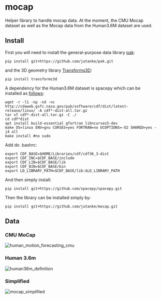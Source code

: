 # mocap
Helper library to handle mocap data. At the moment, the CMU Mocap dataset as well as the Mocap data from the Human3.6M dataset are used.

## Install
First you will need to install the general-purpose data library [pak](https://github.com/jutanke/pak):
```
pip install git+https://github.com/jutanke/pak.git
```
and the 3D geometry library [Transforms3D](https://matthew-brett.github.io/transforms3d/):
```
pip install transforms3d
```


A dependency for the Human3.6M dataset is spacepy which can be installed as [follows](https://stackoverflow.com/questions/37232008/how-read-common-data-formatcdf-in-python):
```
wget -r -l1 -np -nd -nc http://cdaweb.gsfc.nasa.gov/pub/software/cdf/dist/latest-release/linux/ -A cdf*-dist-all.tar.gz
tar xf cdf*-dist-all.tar.gz -C ./
cd cdf*dist
apt install build-essential gfortran libncurses5-dev
make OS=linux ENV=gnu CURSES=yes FORTRAN=no UCOPTIONS=-O2 SHARED=yes -j4 all
make install #no sudo
```
Add do .bashrc:
```
export CDF_BASE=$HOME/Libraries/cdf/cdf36_3-dist
export CDF_INC=$CDF_BASE/include
export CDF_LIB=$CDF_BASE/lib
export CDF_BIN=$CDF_BASE/bin
export LD_LIBRARY_PATH=$CDF_BASE/lib:$LD_LIBRARY_PATH
```
And then simply install:
```
pip install git+https://github.com/spacepy/spacepy.git
```

Then the library can be installed simply by:
```
pip install git+https://github.com/jutanke/mocap.git
```


## Data

### CMU MoCap 

![human_motion_forecasting_cmu](https://user-images.githubusercontent.com/831215/53401966-1f61ab80-39b1-11e9-927e-f4c8de046e50.png)

### Human 3.6m

![human36m_definition](https://user-images.githubusercontent.com/831215/53430714-5bb3fc80-39ef-11e9-83c3-6735db878411.png)

### Simplified

![mocap_simplified](https://user-images.githubusercontent.com/831215/56189771-109a8b00-6029-11e9-9aed-d5b7278ed644.png)

